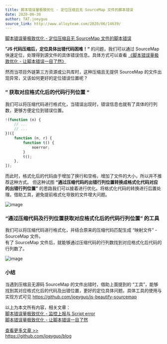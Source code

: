 ```yaml
---
title: 脚本错误量极致优化 - 定位压缩且无 SourceMap 文件的脚本错误
date: 2020-06-30
author: TAT.joeyguo
source_link: http://www.alloyteam.com/2020/06/14639/
---
```


<!-- {% raw %} - for jekyll -->

[脚本错误量极致优化 - 定位压缩且无 SourceMap 文件的脚本错误](https://github.com/joeyguo/blog/issues/23)

**”JS 代码压缩后，定位具体出错代码困难！“** 的问题，我们可以通过 SourceMap 快速定位，处理得到源文件的具体错误信息。具体方式可以查看 [《脚本错误量极致优化 - 让脚本错误一目了然》](https://github.com/joeyguo/blog/issues/14)

然而当项目外链第三方资源或公共库时，这种压缩且无提供 SourceMap 的文件出现异常，又该如何更好的定位错误位置呢？

### ” 获取对应格式化后的代码行列位置 “

我们可以将压缩代码进行格式化，当错误出现时，错误信息也就有了具体的行列数，更够方便定位到错误位置。

```javascript
!(function (n) {
    // ...
    // ...
})([
    function (n, r) {
        function t() {
            noerror;
        }
        t();
    },
]);
```

而此时，格式化后的代码由于增加了换行和空格，增加了文件的大小，所以并不推荐这种方式。 但这种试图 **“通过压缩代码的出错行列位置转换成格式化代码对应的出错行列位置”** 的思路我们可以接着进行优化。将格式化代码的转换进行后置处理。借助工具，避免提前格式化导致的文件增大问题。

![image](https://user-images.githubusercontent.com/10385585/86138598-3f632b00-bb21-11ea-82d4-0639c9457030.png)

### “通过压缩代码及行列位置获取对应格式化后的代码行列位置” 的工具

我们可以将压缩代码进行格式化，并结合原来的压缩代码匹配生成 “映射文件” - SourceMap 文件。  
有了 SourceMap 文件后，就能够通过压缩代码的行列数找到对应格式化后代码的行列数了。

![image](https://user-images.githubusercontent.com/10385585/86141213-5d7e5a80-bb24-11ea-9b14-31fefb7f010e.png)

### 小结

当遇到压缩且无源码 SourceMap 的文件出错时，借助上面提到的 “工具”，能够找到其对应格式化后的代码及出错位置，更好的定位具体问题。具体工具的使用与实现方式可见 <https://github.com/joeyguo/js-beautify-sourcemap>

以上为本文所有内容，相关文章：  
[脚本错误量极致优化 - 监控上报与 Script error](https://github.com/joeyguo/blog/issues/13)  
[脚本错误量极致优化 - 让脚本错误一目了然](https://github.com/joeyguo/blog/issues/14)

[查看更多文章 >>](https://github.com/joeyguo/blog)  
<https://github.com/joeyguo/blog>


<!-- {% endraw %} - for jekyll -->